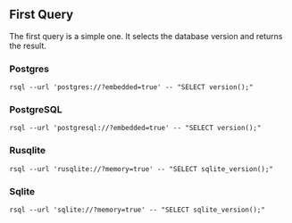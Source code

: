 ## First Query

The first query is a simple one. It selects the database version and returns the result.

### Postgres

```shell
rsql --url 'postgres://?embedded=true' -- "SELECT version();"
```

### PostgreSQL

```shell
rsql --url 'postgresql://?embedded=true' -- "SELECT version();"
```

### Rusqlite

```shell
rsql --url 'rusqlite://?memory=true' -- "SELECT sqlite_version();"
```

### Sqlite

```shell
rsql --url 'sqlite://?memory=true' -- "SELECT sqlite_version();"
```
